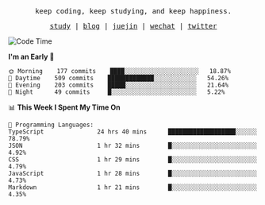 <p align="center">
  <samp>
    <span>keep coding, keep studying, and keep happiness.</span>
  </samp>
</p>

<p align="center">
  <samp>
    <a href="https://github.com/ouduidui/fe-study">study</a> |
    <a href="https://ouduidui.cn">blog</a>  |
    <a href="https://juejin.cn/user/4309700183594366">juejin</a> |
    <a href="https://user-images.githubusercontent.com/54696834/165071004-6509e3f2-90c3-448c-9d92-3da42b0c2021.jpeg">wechat</a> |
    <a href="https://twitter.com/ouduidui">twitter</a>
  </samp>
</p>

<!--START_SECTION:waka-->
![Code Time](http://img.shields.io/badge/Code%20Time-0%20secs-blue)

**I'm an Early 🐤** 

```text
🌞 Morning    177 commits    ████░░░░░░░░░░░░░░░░░░░░░   18.87% 
🌆 Daytime    509 commits    █████████████░░░░░░░░░░░░   54.26% 
🌃 Evening    203 commits    █████░░░░░░░░░░░░░░░░░░░░   21.64% 
🌙 Night      49 commits     █░░░░░░░░░░░░░░░░░░░░░░░░   5.22%

```


📊 **This Week I Spent My Time On** 

```text
💬 Programming Languages: 
TypeScript               24 hrs 40 mins      ███████████████████░░░░░░   78.79% 
JSON                     1 hr 32 mins        █░░░░░░░░░░░░░░░░░░░░░░░░   4.92% 
CSS                      1 hr 29 mins        █░░░░░░░░░░░░░░░░░░░░░░░░   4.79% 
JavaScript               1 hr 28 mins        █░░░░░░░░░░░░░░░░░░░░░░░░   4.73% 
Markdown                 1 hr 21 mins        █░░░░░░░░░░░░░░░░░░░░░░░░   4.35%

```


<!--END_SECTION:waka-->
